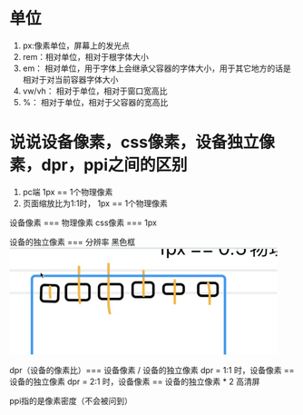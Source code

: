 # 单位
1. px:像素单位，屏幕上的发光点
2. rem：相对单位，相对于根字体大小
3. em： 相对单位，用于字体上会继承父容器的字体大小，用于其它地方的话是相对于对当前容器字体大小
4. vw/vh： 相对于单位，相对于窗口宽高比
5. %： 相对于单位，相对于父容器的宽高比

# 说说设备像素，css像素，设备独立像素，dpr，ppi之间的区别

1. pc端 1px == 1个物理像素
2. 页面缩放比为1:1时， 1px == 1个物理像素

设备像素 === 物理像素
css像素 === 1px

设备的独立像素 === 分辨率
黑色框![alt text](image.png)


dpr（设备的像素比）=== 设备像素 / 设备的独立像素
dpr = 1:1 时，设备像素 == 设备的独立像素
dpr = 2:1 时，设备像素 == 设备的独立像素 * 2 高清屏

ppi指的是像素密度（不会被问到）
